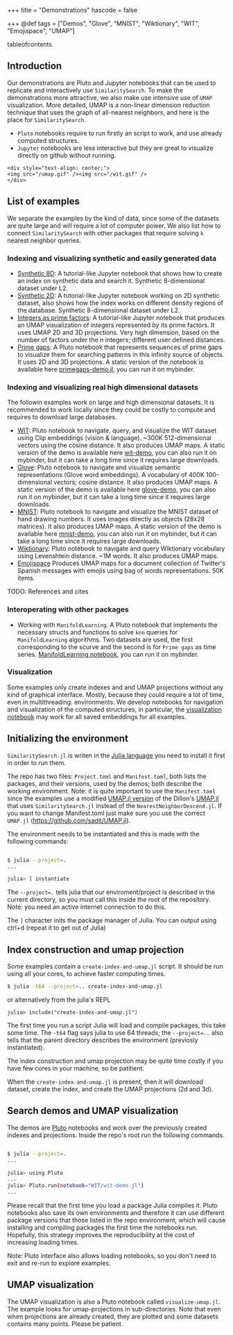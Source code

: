 +++
title = "Demonstrations"
hascode = false

+++
@def tags = ["Demos", "Glove", "MNIST", "Wiktionary", "WIT", "Emojispace", "UMAP"]

tableofcontents

## Introduction

Our demonstrations are Pluto and Jupyter notebooks that can be used to replicate and interactively use `SimilaritySearch`.
To make the demonstrations more attractive, we also make use intensive use of `UMAP` visualization.
More detailed, UMAP is a non-linear dimension reduction technique that uses the graph of all-nearest neighbors,
and here is the place for `SimilaritySearch`.

- `Pluto` notebooks require to run firstly an script to work, and use already computed structures.
- `Jupyter` notebooks are less interactive but they are great to visualize directly on github without running.

~~~
<div style="text-align: center;">
<img src="/umap.gif" /><img src="/wit.gif" />
</div>
~~~


## List of examples
We separate the examples by the kind of data, since some of the datasets are quite large and will require a lot of computer power. We also list how to connect `SimilaritySearch` with other packages that require solving `k` nearest neighbor queries.

### Indexing and visualizing synthetic and easily generated data 

- [Synthetic 8D](https://github.com/sadit/SimilaritySearchDemos/blob/main/synthetic/random-dataset.ipynb): A tutorial-like Jupyter notebook that shows how to create an index on synthetic data and search it. Synthetic 8-dimensional dataset under L2.
- [Synthetic 2D](https://github.com/sadit/SimilaritySearchDemos/blob/main/synthetic/2d.ipynb): A tutorial-like Jupyter notebook working on 2D synthetic dataset, also shows how the index works on different density regions of the database. Synthetic 8-dimensional dataset under L2.
- [Integers as prime factors](https://github.com/sadit/SimilaritySearchDemos/blob/main/primes/primes-umap.ipynb): A tutorial-like Jupyter notebook that produces an UMAP visualization of integers represented by its prime factors. It uses UMAP 2D and 3D projections. Very high dimension, based on the number of factors under the $n$ integers; different user defined distances.
- [Prime gaps](https://github.com/sadit/SimilaritySearchDemos/blob/main/primes/): A Pluto notebook that represents sequences of prime gaps to visualize them for searching patterns in this infinity source of objects. It uses 2D and 3D projections. A static version of the notebook is available here [primegaps-demo.jl](/demos-pluto/primegaps-demo.jl/), you can run it on mybinder.

### Indexing and visualizing real high dimensional datasets

The followin examples work on large and high dimensional datasets. It is recommended to work locally since they could be costly to compute and requires to download large databases.

- [WIT](https://github.com/sadit/SimilaritySearchDemos/tree/main/WIT/): Pluto notebook to navigate, query, and visualize the WIT dataset using Clip embeddings (vision \& language). ~300K 512-dimensional vectors using the cosine distance. It also produces UMAP maps. A static version of the demo is available here [wit-demo](/demos-pluto/wit-demo.jl/), you can also run it on mybinder, but it can take a long time since it requires large downloads.
- [Glove](https://github.com/sadit/SimilaritySearchDemos/tree/main/Glove/): Pluto notebook to navigate and visualize semantic representations (Glove word embeddings). A vocabulary of 400K 100-dimensional vectors; cosine distance. It also produces UMAP maps. A static version of the demo is available here [glove-demo](/demos-pluto/glove-demo.jl/), you can also run it on mybinder, but it can take a long time since it requires large downloads.
- [MNIST](https://github.com/sadit/SimilaritySearchDemos/tree/main/MNIST/): Pluto notebook to navigate and visualize the MNIST dataset of hand drawing numbers. It uses images directly as objects (28x28 matrices). It also produces UMAP maps. A static version of the demo is available here [mnist-demo](/demos-pluto/mnist-demo.jl/), you can also run it on mybinder, but it can take a long time since it requires large downloads. 
- [Wiktionary](https://github.com/sadit/SimilaritySearchDemos/tree/main/wiktionary/): Pluto notebook to navigate and query Wiktionary vocabulary using Levenshtein distance. ~1M words. It also produces UMAP maps.
- [Emojispace](https://github.com/sadit/SimilaritySearchDemos/tree/main/emojispace/) Produces UMAP maps for a document collection of Twitter's Spanish messages with emojis using bag of words representations. 50K items.

TODO: References and cites
### Interoperating with other packages
- Working with `ManifoldLearning`. A Pluto notebook that implements the necessary structs and functions to solve `knn` queries for `ManifoldLearning` algorithms. Two datasets are used, the first corresponding to the scurve and the second is for `Prime gaps` as time series. [ManifoldLearning notebook](/demos-pluto/primegaps-manifoldlearning.jl/), you can run it on mybinder.

### Visualization

Some examples only create indexes and and UMAP projections without any kind of graphical interface. Mostly, because they could require a lot of time, even in multithreading. environments. We develop notebooks for navigation and visualization of the computed structures, in particular, the [visualization notebook](https://github.com/sadit/SimilaritySearchDemos/blob/main/visualize-umap.jl) may work for all saved embeddings for all examples. 


## Initializing the environment
`SimilaritySearch.jl` is writen in the [Julia language](https://julialang.org/) you need to install it first in order to run them.

The repo has two files: `Project.toml` and `Manifest.toml`, both lists the packages, and their versions, used by the demos; both describe the working environment. Note: it is quite important to use the `Manifest.toml` since the examples use a modified [UMAP.jl version](https://github.com/sadit/UMAP.jl) of the Dillon's [UMAP.jl](https://github.com/dillondaudert/UMAP.jl) that uses `SimilaritySearch.jl` instead of the `NearestNeighborDescend.jl`. If you want to change Manifest.toml just make sure you use the correct `UMAP.jl` (https://github.com/sadit/UMAP.jl).

The environment needs to be instantiated and this is made with the following commands:

```bash

$ julia --project=.
...

julia> ] instantiate
```

The `--project=.` tells julia that our enviroment/project is described in the current directory, so you must call this inside the root of the repository. Note: you need an active internet connection to do this.

The `]` character inits the package manager of Julia. You can output using ctrl+d (repeat it to get out of Julia)


## Index construction and umap projection
Some examples contain a `create-index-and-umap.jl` script. It should be run using all your cores, to achieve faster computing times.


```bash 
$ julia -t64 --project=.. create-index-and-umap.jl
```
or alternatively from the julia's REPL

```
julia> include("create-index-and-umap.jl")
```

The first time you run a script Julia will load and compile packages, this take some time.
The `-t64` flag says julia to use 64 threads; the `--project=..` also tells that the parent directory describes the environment (previosly instantiated).

The index construction and umap projection may be quite time costly if you have few cores in your machine, so be patitient.

When the `create-index-and-umap.jl` is present, then it will download dataset, create the index, and create the UMAP projections (2d and 3d). 
## Search demos and UMAP visualization
The demos are [Pluto](https://github.com/fonsp/Pluto.jl) notebooks and work over the previously created indexes and projections. Inside the repo's root run the following commands.

```bash

$ julia --project=.
...

julia> using Pluto
...
julia> Pluto.run(notebook="WIT/wit-demo.jl")
...
```

Please recall that the first time you load a package Julia compiles it. Pluto notebooks also save its own environments and therefore it can use different package versions that those listed in the repo environment, which will cause installing and compiling packages the first time the notebooks run. Hopefully, this strategy improves the reproducibility at the cost of increasing loading times.

Note: Pluto interface also allows loading notebooks, so you don't need to exit and re-run to explore examples.

## UMAP visualization
The UMAP visualization is also a Pluto notebook called `visualize-umap.jl`. The example looks for umap-projections in sub-directories. Note that even when projections are already created, they are plotted and some datasets contains many points. Please be patient.
